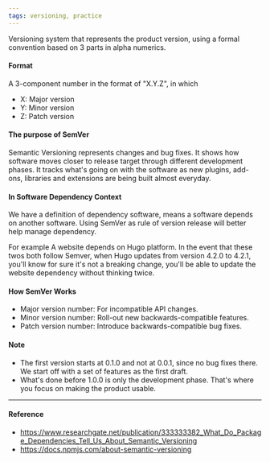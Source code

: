 ```yaml
---
tags: versioning, practice
---
```


Versioning system that represents the product version, using a formal convention based on 3 parts in alpha numerics.

#### Format

A 3-component number in the format of "X.Y.Z", in which

- X: Major version
- Y: Minor version
- Z: Patch version

#### The purpose of SemVer

Semantic Versioning represents changes and bug fixes. It shows how software moves closer to release target through different development phases. It tracks what's going on with the software as new plugins, add-ons, libraries and extensions are being built almost everyday.

#### In Software Dependency Context

We have a definition of dependency software, means a software depends on another software. Using SemVer as rule of version release will better help manage dependency.

For example A website depends on Hugo platform. In the event that these twos both follow Semver, when Hugo updates from version 4.2.0 to 4.2.1, you'll know for sure it's not a breaking change, you'll be able to update the website dependency without thinking twice.

#### How SemVer Works

- Major version number: For incompatible API changes.
- Minor version number: Roll-out new backwards-compatible features.
- Patch version number: Introduce backwards-compatible bug fixes.

#### Note

- The first version starts at 0.1.0 and not at 0.0.1, since no bug fixes there. We start off with a set of features as the first draft.
- What's done before 1.0.0 is only the development phase. That's where you focus on making the product usable.

---

#### Reference

- https://www.researchgate.net/publication/333333382_What_Do_Package_Dependencies_Tell_Us_About_Semantic_Versioning
- https://docs.npmjs.com/about-semantic-versioning
